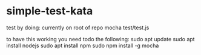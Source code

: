 # simple-test-kata
test by doing:
currently on root of repo
mocha test/test.js

to have this working you need todo the following:
sudo apt update
sudo apt install nodejs
sudo apt install npm
sudo npm install -g mocha
